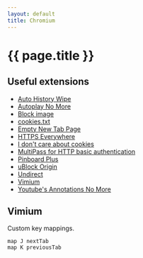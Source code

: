 ```yaml
---
layout: default
title: Chromium
---
```


# {{ page.title }}

Useful extensions
-----------------

- [Auto History Wipe](https://chrome.google.com/webstore/detail/hdgnienkeomlaeeojaibeicglpoaadnj)
- [Autoplay No More](https://chrome.google.com/webstore/detail/obiogedpmdnfaldjdjmnbpmhjjfnghnj)
- [Block image](https://chrome.google.com/webstore/detail/block-image/pehaalcefcjfccdpbckoablngfkfgfgj)
- [cookies.txt](https://chrome.google.com/webstore/detail/njabckikapfpffapmjgojcnbfjonfjfg)
- [Empty New Tab Page](https://chrome.google.com/webstore/detail/dpjamkmjmigaoobjbekmfgabipmfilij)
- [HTTPS Everywhere](https://chrome.google.com/webstore/detail/gcbommkclmclpchllfjekcdonpmejbdp)
- [I don't care about cookies](https://chrome.google.com/webstore/detail/fihnjjcciajhdojfnbdddfaoknhalnja)
- [MultiPass for HTTP basic authentication](https://chrome.google.com/webstore/detail/enhldmjbphoeibbpdhmjkchohnidgnah)
- [Pinboard Plus](https://chrome.google.com/webstore/detail/mphdppdgoagghpmmhodmfajjlloijnbd)
- [uBlock Origin](https://chrome.google.com/webstore/detail/cjpalhdlnbpafiamejdnhcphjbkeiagm)
- [Undirect](https://chrome.google.com/webstore/detail/dohbiijnjeiejifbgfdhfknogknkglio)
- [Vimium](https://chrome.google.com/webstore/detail/dbepggeogbaibhgnhhndojpepiihcmeb)
- [Youtube's Annotations No More](https://chrome.google.com/webstore/detail/fajnlldimiiipghabjgnbdidcnkghkgn)

Vimium
------

Custom key mappings.

    map J nextTab
    map K previousTab
